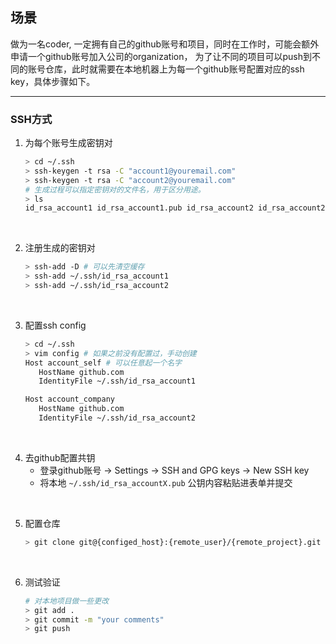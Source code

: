 ## 场景
做为一名coder, 一定拥有自己的github账号和项目，同时在工作时，可能会额外申请一个github账号加入公司的organization，
为了让不同的项目可以push到不同的账号仓库，此时就需要在本地机器上为每一个github账号配置对应的ssh key，具体步骤如下。

---
### SSH方式

 1. 为每个账号生成密钥对
    ```bash
    > cd ~/.ssh
    > ssh-keygen -t rsa -C "account1@youremail.com"
    > ssh-keygen -t rsa -C "account2@youremail.com"
    # 生成过程可以指定密钥对的文件名，用于区分用途。
    > ls
    id_rsa_account1 id_rsa_account1.pub id_rsa_account2 id_rsa_account2.pub
    ```
<br />

 2. 注册生成的密钥对
    ```bash
    > ssh-add -D # 可以先清空缓存
    > ssh-add ~/.ssh/id_rsa_account1
    > ssh-add ~/.ssh/id_rsa_account2
    ```
<br />
    
 3. 配置ssh config
     ```bash
    > cd ~/.ssh
    > vim config # 如果之前没有配置过，手动创建
    Host account_self # 可以任意起一个名字
        HostName github.com
        IdentityFile ~/.ssh/id_rsa_account1

    Host account_company
        HostName github.com
        IdentityFile ~/.ssh/id_rsa_account2
    ```
<br />

4. 去github配置共钥 
   - 登录github账号 -> Settings -> SSH and GPG keys -> New SSH key
   - 将本地 `~/.ssh/id_rsa_accountX.pub` 公钥内容粘贴进表单并提交

<br /> 

5. 配置仓库
    
     ```bash
    > git clone git@{configed_host}:{remote_user}/{remote_project}.git your_local_project_dir
    ```
<br />


6. 测试验证
   
    ```bash
    # 对本地项目做一些更改
    > git add .
    > git commit -m "your comments"
    > git push
    ```
<br />
